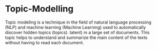 # Topic-Modelling
Topic modeling is a technique in the field of natural language processing (NLP) and machine learning (Machine Learning) used to automatically discover hidden topics (topics). latent) in a large set of documents. This topic helps to understand and summarize the main content of the texts without having to read each document.
